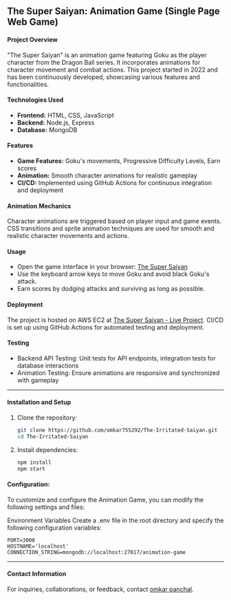 ## The Super Saiyan: Animation Game (Single Page Web Game)

#### Project Overview

"The Super Saiyan" is an animation game featuring Goku as the player character from the Dragon Ball series. It incorporates animations for character movement and combat actions. This project started in 2022 and has been continuously developed, showcasing various features and functionalities.

#### Technologies Used

- **Frontend:** HTML, CSS, JavaScript
- **Backend:** Node.js, Express
- **Database:** MongoDB

#### Features

- **Game Features:** Goku's movements, Progressive Difficulty Levels, Earn scores
- **Animation:** Smooth character animations for realistic gameplay
- **CI/CD:** Implemented using GitHub Actions for continuous integration and deployment

####  Animation Mechanics
Character animations are triggered based on player input and game events. CSS transitions and sprite animation techniques are used for smooth and realistic character movements and actions.

#### Usage

- Open the game interface in your browser: [The Super Saiyan](http://13.53.187.244:9003/)
- Use the keyboard arrow keys to move Goku and avoid black Goku's attack.
- Earn scores by dodging attacks and surviving as long as possible.

#### Deployment

The project is hosted on AWS EC2 at [The Super Saiyan - Live Project](http://13.53.187.244:9003/). 
CI/CD is set up using GitHub Actions for automated testing and deployment.

#### Testing

- Backend API Testing: Unit tests for API endpoints, integration tests for database interactions
- Animation Testing: Ensure animations are responsive and synchronized with gameplay



------------


#### Installation and Setup

1. Clone the repository:
   ```bash
   git clone https://github.com/omkar755292/The-Irritated-Saiyan.git
   cd The-Irritated-Saiyan
   ```

2. Install dependencies:
   ```bash
   npm install
   npm start
   ```

#### Configuration:
To customize and configure the Animation Game, you can modify the following settings and files:

Environment Variables
Create a .env file in the root directory and specify the following configuration variables:
   ```plaintext
   PORT=3000
   HOSTNAME='localhost'
   CONNECTION_STRING=mongodb://localhost:27017/animation-game
   ```

------------

#### Contact Information
For inquiries, collaborations, or feedback, contact [omkar panchal](mailto:your-email@example.com).
